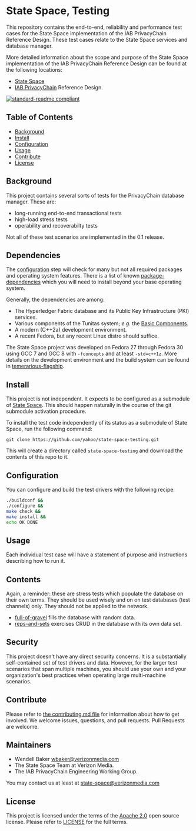 # State Space, Testing

This repository contains the end-to-end, reliability and performance test cases for the State Space implementation of the IAB PrivacyChain Reference Design.   These test cases relate to the State Space services and database manager.

More detailed information
about the scope and purpose of the State Space implementation of the IAB PrivacyChain Reference Design
can be found at the following locations:
* [State Space](https://github.com/yahoo/state-space)
* [IAB PrivacyChain](https://github.com/InteractiveAdvertisingBureau/PrivacyChain/blob/master/README.md) Reference Design.

[![standard-readme compliant](https://img.shields.io/badge/readme%20style-standard-brightgreen.svg?style=flat-square)](https://github.com/RichardLitt/standard-readme)

## Table of Contents

- [Background](#background)
- [Install](#install)
- [Configuration](#configuration)
- [Usage](#usage)
- [Contribute](#contribute)
- [License](#license)

## Background

This project contains several sorts of tests for the PrivacyChain database manager.  These are:
* long-running end-to-end transactional tests
* high-load stress tests
* operability and recoverabilty tests

Not all of these test scenarios are implemented in the 0.1 release.

## Dependencies

The [configuration](#configuration) step will check for many but not all required packages and operating system features.  There is a list of known [package-dependencies](https://github.com/yahoo/state-space-testing/blob/master/PACKAGES.md) which you will need to install beyond your base operating system.

Generally, the dependencies are among:
- The Hyperledger Fabric database and its Public Key Infrastructure (PKI) services.
- Various components of the Tunitas system; <em>e.g.</em> the [Basic Components](https://github.com/yahoo/tunitas-basic).
- A modern (C++2a) development environment.
- A recent Fedora, but any recent Linux distro should suffice.

The State Space project was developed on Fedora 27 through Fedora 30 using GCC 7 and GCC 8 with `-fconcepts` and at least `-std=c++1z`.  More details on the development environment and the build system can be found in [temerarious-flagship](https://github.com/yahoo/temerarious-flagship/blob/master/README.md).

## Install

This project is not independent. It expects to be configured as a submodule of [State Space](https://github.com/yahoo/state-space).  This should happen naturally in the course of the git submodule activation procedure.

To install the test code independently of its status as a submodule of State Space, run the following command:

```
git clone https://github.com/yahoo/state-space-testing.git
```

This will create a directory called `state-space-testing` and download the contents of this repo to it.

## Configuration

You can configure and build the test drivers with the following recipe:

``` bash
./buildconf &&
./configure &&
make check &&
make install &&
echo OK DONE
```

## Usage

Each individual test case will have a statement of purpose and instructions describing how to run it.

## Contents

Again, a reminder: these are stress tests which populate the database on their own terms.  They should be used wisely and on on test databases (test channels) only. They should not be applied to the network.

* [full-of-gravel](https://github.com/yahoo/state-space-testing/blob/master/tests/full-of-gravel) fills the database with random data.
* [reps-and-sets](https://github.com/yahoo/state-space-testing/blob/master/tests/reps-and-sets) exercises CRUD in the database with its own data set.

## Security

This project doesn't have any direct security concerns.  It is a substantially self-contained set of test drivers and data.  However, for the larger test scenarios that span multiple machines, you should use your own and your organization's best practices when operating large multi-machine scenarios.

## Contribute

Please refer to [the contributing.md file](Contributing.md) for information about how to get involved. We welcome issues, questions, and pull requests. Pull Requests are welcome.

## Maintainers
- Wendell Baker <wbaker@verizonmedia.com>
- The State Space Team at Verizon Media.
- The IAB PrivacyChain Engineering Working Group.

You may contact us at least at <state-space@verizonmedia.com>

## License

This project is licensed under the terms of the [Apache 2.0](LICENSE-Apache-2.0) open source license. Please refer to [LICENSE](LICENSE) for the full terms.
